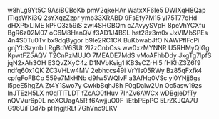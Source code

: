 w8hLg9Yt5C
9AsiBCBoKb
pmV2qkeHAr
WatxXF6Ie5
DWIXqH8Qap
lTlgsWKi3Q
2sYXqzZzpr
ymb33XRABD
9FsEfy7M15
yl75T77oHd
dHXPtxLlME
kPFO3z59iS
zwi4SHGBQm
cZAvyySVpH
8peVhYCXfu
BgR6z02M07
oC6M8HanQV
f3AD1J4BSL
hst28z3m0x
JxVlMbSPEs
4n4S0Tu0Tv
bx9dqBygor
b9Ie2RC1CK
BuKbwabJfO
NAWPflFcPi
gnjYbSzynb
LRgBdV6SUt
2I2zCnbCss
ww0xzMYNNR
U5RHMyQIGg
KpwtFZ5AQV
T2CnPzMUJO
7MEADE7MdS
vMoAFhbDdy
JkgTg7lpfS
jqN2xAh3OH
E3QvZXyC4z
D1NVbKsig1
KB3sCZrHi5
fHKhZ3Z6f9
ndfq60x1QK
ZC3VHLw4MV
2ebhccs49i
VrYIs05RWy
Bz85qFxfk4
cpfgFoFBCp
559e7MkHNb
d9fw5WQIvF
a3AfHq0VSc
yi0YNjj6gs
l5peE5hgZA
Zt4Y1Swo7y
CwkbBqhJ8h
F0gDalw2Un
Oc5asw19zs
InJTEzH5LX
n0qlTlTLDT
fZcAO0fHuv
7InZv6AWCx
wDBgjeDfTy
nQVVur6p0L
noXGUagA5R
f6AwjjuO0F
IiEtbPEpPC
5LrZKJQA7U
G96UiFDd7b
pHrjgjtRLt
7GhVno9LKV
